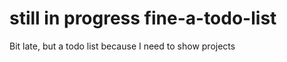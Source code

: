 # **still in progress** fine-a-todo-list
 Bit late, but a todo list because I need to show projects
